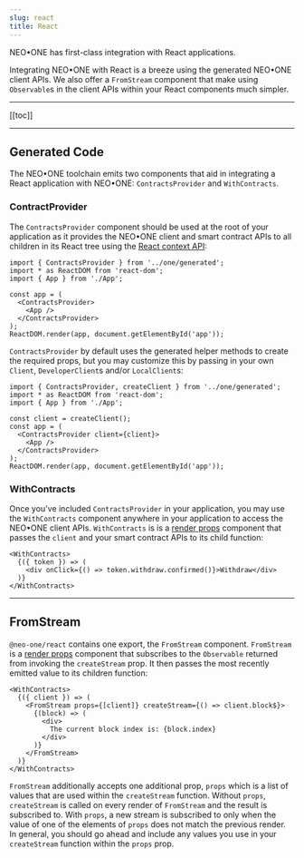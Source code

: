 ```yaml
---
slug: react
title: React
---
```

NEO•ONE has first-class integration with React applications.

Integrating NEO•ONE with React is a breeze using the generated NEO•ONE client APIs. We also offer a `FromStream` component that make using `Observable`s in the client APIs within your React components much simpler.

---

[[toc]]

---

## Generated Code

The NEO•ONE toolchain emits two components that aid in integrating a React application with NEO•ONE: `ContractsProvider` and `WithContracts`.

### ContractProvider

The `ContractsProvider` component should be used at the root of your application as it provides the NEO•ONE client and smart contract APIs to all children in its React tree using the [React context API](https://reactjs.org/docs/context.html):

```tsx
import { ContractsProvider } from '../one/generated';
import * as ReactDOM from 'react-dom';
import { App } from './App';

const app = (
  <ContractsProvider>
    <App />
  </ContractsProvider>
);
ReactDOM.render(app, document.getElementById('app'));
```

`ContractsProvider` by default uses the generated helper methods to create the required props, but you may customize this by passing in your own `Client`, `DeveloperClient`s and/or `LocalClient`s:

```tsx
import { ContractsProvider, createClient } from '../one/generated';
import * as ReactDOM from 'react-dom';
import { App } from './App';

const client = createClient();
const app = (
  <ContractsProvider client={client}>
    <App />
  </ContractsProvider>
);
ReactDOM.render(app, document.getElementById('app'));
```

### WithContracts

Once you've included `ContractsProvider` in your application, you may use the `WithContracts` component anywhere in your application to access the NEO•ONE client APIs. `WithContracts` is is a [render props](https://reactjs.org/docs/render-props.html) component that passes the `client` and your smart contract APIs to its child function:

```tsx
<WithContracts>
  {({ token }) => (
    <div onClick={() => token.withdraw.confirmed()}>Withdraw</div>
  )}
</WithContracts>
```

---

## FromStream

`@neo-one/react` contains one export, the `FromStream` component. `FromStream` is a [render props](https://reactjs.org/docs/render-props.html) component that subscribes to the `Observable` returned from invoking the `createStream` prop. It then passes the most recently emitted value to its children function:

```tsx
<WithContracts>
  {({ client }) => (
    <FromStream props={[client]} createStream={() => client.block$}>
      {(block) => (
        <div>
          The current block index is: {block.index}
        </div>
      )}
    </FromStream>
  )}
</WithContracts>
```

`FromStream` additionally accepts one additional prop, `props` which is a list of values that are used within the `createStream` function. Without `props`, `createStream` is called on every render of `FromStream` and the result is subscribed to. With `props`, a new stream is subscribed to only when the value of one of the elements of `props` does not match the previous render. In general, you should go ahead and include any values you use in your `createStream` function within the `props` prop.
